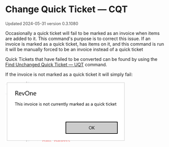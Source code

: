 # Change Quick Ticket — CQT
<span style="font-size:.8rem;opacity:.8">Updated 2024-05-31 version 0.3.1080</span>

Occasionally a quick ticket will fail to be marked as an invoice when items are added to it. This command's purpose is to correct this issue. If an invoice is marked as a quick ticket, has items on it, and this command is run it will be manually forced to be an invoice instead of a quick ticket

Quick Tickets that have failed to be converted can be found by using the [Find Unchanged Quick Ticket — UQT](Find-Unchanged-Quick-Ticket-—-UQT.md) command.

If the invoice is not marked as a quick ticket it will simply fail:

![Not a Quick Ticket](../../.attachments/Documentation/ChangeQuickTicket-NotAQuickTicket.png "Not a Quick Ticket")
